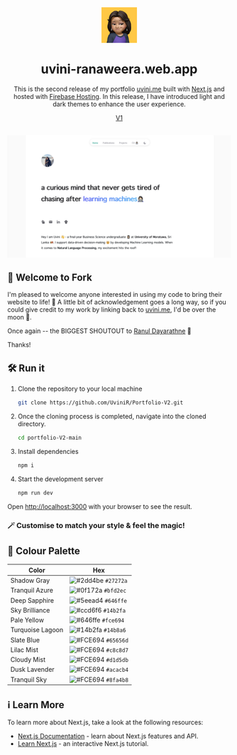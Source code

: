 
<div align="center">

  <img alt="Logo" src="/readme-assets/logo.png" width="80" />
  <h1>uvini-ranaweera.web.app</h1>

  This is the second release of my portfolio [uvini.me](https://uvini.me) built with [Next.js](https://nextjs.org/) and hosted with [Firebase Hosting](https://firebase.google.com/docs/hosting). In this release, I have introduced light and dark themes to enhance the user experience.

[V1](https://github.com/UviniR/Portfolio-V1)
  <br></br>


  ![demo](/readme-assets/demo.png "Demo")
  
</div>


## 🌟 Welcome to Fork 

I'm pleased to welcome anyone interested in using my code to bring their website to life! 🚀 A little bit of acknowledgement goes a long way, so if you could give credit to my work by linking back to [uvini.me](https://uvini.me), I'd be over the moon 🌝. 

Once again -- the BIGGEST SHOUTOUT to [Ranul Dayarathne](https://ranul-navojith.web.app/) 🎉

Thanks!

## 🛠 Run it

1. Clone the repository to your local machine

   ```sh
   git clone https://github.com/UviniR/Portfolio-V2.git
   ```

2. Once the cloning process is completed, navigate into the cloned directory.

   ```sh
   cd portfolio-V2-main
   ```

3. Install dependencies

   ```sh
   npm i
   ```

4. Start the development server

   ```sh
   npm run dev
   ```
Open [http://localhost:3000](http://localhost:3000) with your browser to see the result.

### 🪄 Customise to match your style & feel the magic!


## 🎨 Colour Palette 

| Color          | Hex                                                                |
| -------------- | ------------------------------------------------------------------ |
| Shadow Gray   | ![#2dd4be](https://via.placeholder.com/10/27272a?text=+) `#27272a` |
| Tranquil Azure     | ![#0f172a](https://via.placeholder.com/10/bfd2ec?text=+) `#bfd2ec` |
| Deep Sapphire      | ![#5eead4](https://via.placeholder.com/10/646ffe?text=+) `#646ffe` |
| Sky Brilliance| ![#ccd6f6](https://via.placeholder.com/10/14b2fa?text=+) `#14b2fa` |
| Pale Yellow   | ![#646ffe](https://via.placeholder.com/10/fce694?text=+) `#fce694` |
| Turquoise Lagoon| ![#14b2fa](https://via.placeholder.com/10/14b8a6?text=+) `#14b8a6` |
| Slate Blue    | ![#FCE694](https://via.placeholder.com/10/65656d?text=+) `#65656d` |
| Lilac Mist    | ![#FCE694](https://via.placeholder.com/10/c8c8d7?text=+) `#c8c8d7` |
| Cloudy Mist    | ![#FCE694](https://via.placeholder.com/10/d1d5db?text=+) `#d1d5db` |
| Dusk Lavender   | ![#FCE694](https://via.placeholder.com/10/acacb4?text=+) `#acacb4` |
| Tranquil Sky   | ![#FCE694](https://via.placeholder.com/10/8fa4b8?text=+) `#8fa4b8` |


## ℹ️ Learn More

To learn more about Next.js, take a look at the following resources:

- [Next.js Documentation](https://nextjs.org/docs) - learn about Next.js features and API.
- [Learn Next.js](https://nextjs.org/learn) - an interactive Next.js tutorial.

